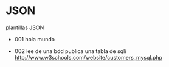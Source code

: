 # JSON
plantillas JSON
- 001 hola mundo 

- 002 lee de una bdd publica una tabla de sqli
http://www.w3schools.com/website/customers_mysql.php
